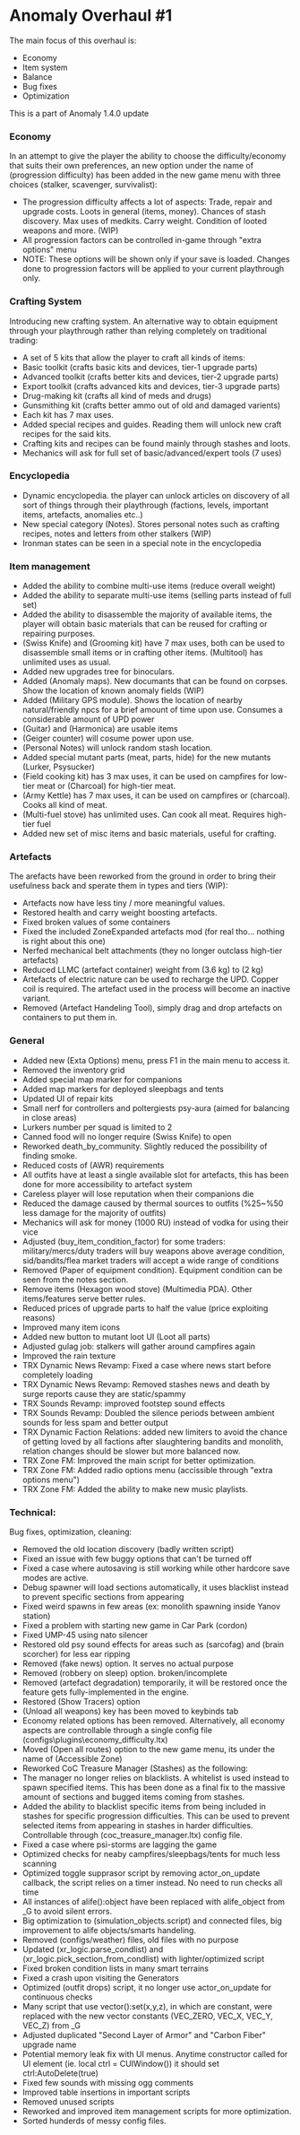 # Anomaly Overhaul #1
The main focus of this overhaul is:
- Economy
- Item system
- Balance
- Bug fixes
- Optimization

This is a part of Anomaly 1.4.0 update



### Economy
In an attempt to give the player the ability to choose the difficulty/economy that suits their own preferences, an new option under the name of (progression difficulty) has been added in the new game menu with three choices (stalker, scavenger, survivalist):

- The progression difficulty affects a lot of aspects: Trade, repair and upgrade costs. Loots in general (items, money). Chances of stash discovery. Max uses of medkits. Carry weight. Condition of looted weapons and more. (WIP)
- All progression factors can be controlled in-game through "extra options" menu
- NOTE: These options will be shown only if your save is loaded. Changes done to progression factors will be applied to your current playthrough only.


### Crafting System
Introducing new crafting system. An alternative way to obtain equipment through your playthrough rather than relying completely on traditional trading:

- A set of 5 kits that allow the player to craft all kinds of items:
- Basic toolkit (crafts basic kits and devices, tier-1 upgrade parts)
- Advanced toolkit (crafts better kits and devices, tier-2 upgrade parts)
- Export toolkit (crafts advanced kits and devices, tier-3 upgrade parts)
- Drug-making kit (crafts all kind of meds and drugs) 
- Gunsmithing kit (crafts better ammo out of old and damaged varients)
- Each kit has 7 max uses.
- Added special recipes and guides. Reading them will unlock new craft recipes for the said kits.
- Crafting kits and recipes can be found mainly through stashes and loots.
- Mechanics will ask for full set of basic/advanced/expert tools (7 uses)


### Encyclopedia
- Dynamic encyclopedia. the player can unlock articles on discovery of all sort of things through their playthrough (factions, levels, important items, artefacts, anomalies etc..)
- New special category (Notes). Stores personal notes such as crafting recipes, notes and letters from other stalkers (WIP)
- Ironman states can be seen in a special note in the encyclopedia


### Item management
- Added the ability to combine multi-use items (reduce overall weight)
- Added the ability to separate multi-use items (selling parts instead of full set)
- Added the ability to disassemble the majority of available items, the player will obtain basic materials that can be reused for crafting or repairing purposes.
- (Swiss Knife) and (Grooming kit) have 7 max uses, both can be used to disassemble small items or in crafting other items. (Multitool) has unlimited uses as usual.
- Added new upgrades tree for binoculars.
- Added (Anomaly maps). New documants that can be found on corpses. Show the location of known anomaly fields (WIP)
- Added (Military GPS module). Shows the location of nearby natural/friendly npcs for a brief amount of time upon use. Consumes a considerable amount of UPD power
- (Guitar) and (Harmonica) are usable items
- (Geiger counter) will cosume power upon use.
- (Personal Notes) will unlock random stash location.
- Added special mutant parts (meat, parts, hide) for the new mutants (Lurker, Psysucker)
- (Field cooking kit) has 3 max uses, it can be used on campfires for low-tier meat or (Charcoal) for high-tier meat. 
- (Army Kettle) has 7 max uses, it can be used on campfires or (charcoal). Cooks all kind of meat.
- (Multi-fuel stove) has unlimited uses. Can cook all meat. Requires high-tier fuel
- Added new set of misc items and basic materials, useful for crafting.


### Artefacts
The arefacts have been reworked from the ground in order to bring their usefulness back and sperate them in types and tiers (WIP):

- Artefacts now have less tiny / more meaningful values.
- Restored health and carry weight boosting artefacts.
- Fixed broken values of some containers
- Fixed the included ZoneExpanded artefacts mod (for real tho... nothing is right about this one)
- Nerfed mechanical belt attachments (they no longer outclass high-tier artefacts)
- Reduced LLMC (artefact container) weight from (3.6 kg) to (2 kg)
- Artefacts of electric nature can be used to recharge the UPD. Copper coil is required. The artefact used in the process will become an inactive variant.
- Removed (Artefact Handeling Tool), simply drag and drop artefacts on containers to put them in.
 

### General
- Added new (Exta Options) menu, press F1 in the main menu to access it.
- Removed the inventory grid
- Added special map marker for companions
- Added map markers for deployed sleepbags and tents
- Updated UI of repair kits
- Small nerf for controllers and poltergiests psy-aura (aimed for balancing in close areas)
- Lurkers number per squad is limited to 2 
- Canned food will no longer require (Swiss Knife) to open
- Reworked death_by_community. Slightly reduced the possibility of finding smoke.
- Reduced costs of (AWR) requirements
- All outfits have at least a single available slot for artefacts, this has been done for more accessibility to artefact system
- Careless player will lose reputation when their companions die
- Reduced the damage caused by thermal sources to outfits (%25~%50 less damage for the majority of outfits)
- Mechanics will ask for money (1000 RU) instead of vodka for using their vice
- Adjusted (buy_item_condition_factor) for some traders: military/mercs/duty traders will buy weapons above average condition, sid/bandits/flea market traders will accept a wide range of conditions
- Removed (Paper of equipment condition). Equipment condition can be seen from the notes section.
- Remove items (Hexagon wood stove) (Multimedia PDA). Other items/features serve better rules.
- Reduced prices of upgrade parts to half the value (price exploiting reasons)
- Improved many item icons
- Added new button to mutant loot UI (Loot all parts)
- Adjusted gulag job: stalkers will gather around campfires again
- Improved the rain texture
- TRX Dynamic News Revamp: Fixed a case where news start before completely loading
- TRX Dynamic News Revamp: Removed stashes news and death by surge reports cause they are static/spammy
- TRX Sounds Revamp: improved footstep sound effects
- TRX Sounds Revamp: Doubled the silence periods between ambient sounds for less spam and better output 
- TRX Dynamic Faction Relations: added new limiters to avoid the chance of getting loved by all factions after slaughtering bandits and monolith, relation changes should be slower but more balanced now.
- TRX Zone FM: Improved the main script for better optimization.
- TRX Zone FM: Added radio options menu (accissible through "extra options menu") 
- TRX Zone FM: Added the ability to make new music playlists.


### Technical:
Bug fixes, optimization, cleaning:

- Removed the old location discovery (badly written script)
- Fixed an issue with few buggy options that can't be turned off
- Fixed a case where autosaving is still working while other hardcore save modes are active.
- Debug spawner will load sections automatically, it uses blacklist instead to prevent specific sections from appearing
- Fixed weird spawns in few areas (ex: monolith spawning inside Yanov station)
- Fixed a problem with starting new game in Car Park (cordon)
- Fixed UMP-45 using nato silencer
- Restored old psy sound effects for areas such as (sarcofag) and (brain scorcher) for less ear ripping
- Removed (fake news) option. It serves no actual purpose
- Removed (robbery on sleep) option. broken/incomplete
- Removed (artefact degradation) temporarily, it will be restored once the feature gets fully-implemented in the engine.
- Restored (Show Tracers) option
- (Unload all weapons) key has been moved to keybinds tab
- Economy related options has been removed. Alternatively, all economy aspects are controllable through a single config file (configs\plugins\economy_difficulty.ltx)
- Moved (Open all routes) option to the new game menu, its under the name of (Accessible Zone)
- Reworked CoC Treasure Manager (Stashes) as the following:
- The manager no longer relies on blacklists. A whitelist is used instead to spawn specified items. This has been done as a final fix to the massive amount of sections and bugged items coming from stashes.
- Added the ability to blacklist specific items from being included in stashes for specific progression difficulties. This can be used to prevent selected items from appearing in stashes in harder difficulties. Controllable through (coc_treasure_manager.ltx) config file.
- Fixed a case where psi-storms are lagging the game
- Optimized checks for neaby campfires/sleepbags/tents for much less scanning
- Optimized toggle supprasor script by removing actor_on_update callback, the script relies on a timer instead. No need to run checks all time
- All instances of alife():object have been replaced with alife_object from _G to avoid silent errors.
- Big optimization to (simulation_objects.script) and connected files, big improvement to alife objects/smarts handeling.
- Removed (configs/weather) files, old files with no purpose
- Updated (xr_logic.parse_condlist) and (xr_logic.pick_section_from_condlist) with lighter/optimized script
- Fixed broken condition lists in many smart terrains
- Fixed a crash upon visiting the Generators
- Optimized (outfit drops) script, it no longer use actor_on_update for continuous checks
- Many script that use vector():set(x,y,z), in which are constant, were replaced with the new vector constants (VEC_ZERO, VEC_X, VEC_Y, VEC_Z) from _G
- Adjusted duplicated "Second Layer of Armor" and "Carbon Fiber" upgrade name
- Potential memory leak fix with UI menus. Anytime constructor called for UI element (ie. local ctrl = CUIWindow()) it should set ctrl:AutoDelete(true)
- Fixed few sounds with missing ogg comments
- Improved table insertions in important scripts
- Removed unused scripts
- Reworked and improved item management scripts for more optimization.
- Sorted hunderds of messy config files.
